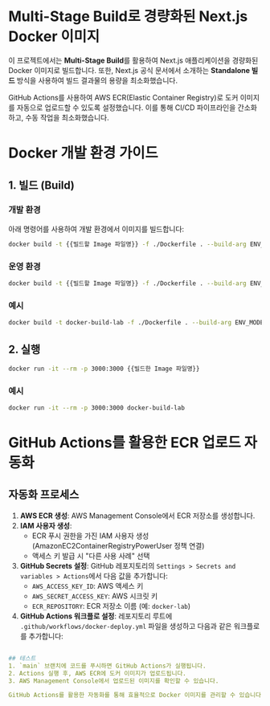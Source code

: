 # Multi-Stage Build로 경량화된 Next.js Docker 이미지

이 프로젝트에서는 **Multi-Stage Build**를 활용하여 Next.js 애플리케이션을 경량화된 Docker 이미지로 빌드합니다. 
또한, Next.js 공식 문서에서 소개하는 **Standalone 빌드** 방식을 사용하여 빌드 결과물의 용량을 최소화했습니다.

GitHub Actions를 사용하여 AWS ECR(Elastic Container Registry)로 도커 이미지를 자동으로 업로드할 수 있도록 설정했습니다. 이를 통해 CI/CD 파이프라인을 간소화하고, 수동 작업을 최소화했습니다.

# Docker 개발 환경 가이드

## 1. 빌드 (Build)

### 개발 환경
아래 명령어를 사용하여 개발 환경에서 이미지를 빌드합니다:
```bash
docker build -t {{빌드할 Image 파일명}} -f ./Dockerfile . --build-arg ENV_MODE=development
```

### 운영 환경
```bash
docker build -t {{빌드할 Image 파일명}} -f ./Dockerfile . --build-arg ENV_MODE=production
```
### 예시
```bash
docker build -t docker-build-lab -f ./Dockerfile . --build-arg ENV_MODE=development
```
## 2. 실행

```bash
docker run -it --rm -p 3000:3000 {{빌드한 Image 파일명}}
```

### 예시
```bash
docker run -it --rm -p 3000:3000 docker-build-lab
```

# GitHub Actions를 활용한 ECR 업로드 자동화
## 자동화 프로세스
1. **AWS ECR 생성**: AWS Management Console에서 ECR 저장소를 생성합니다.
2. **IAM 사용자 생성**:
   - ECR 푸시 권한을 가진 IAM 사용자 생성 (AmazonEC2ContainerRegistryPowerUser 정책 연결)
   - 액세스 키 발급 시 "다른 사용 사례" 선택
3. **GitHub Secrets 설정**: GitHub 레포지토리의 `Settings > Secrets and variables > Actions`에서 다음 값을 추가합니다:
   - `AWS_ACCESS_KEY_ID`: AWS 액세스 키
   - `AWS_SECRET_ACCESS_KEY`: AWS 시크릿 키
   - `ECR_REPOSITORY`: ECR 저장소 이름 (예: `docker-lab`)
4. **GitHub Actions 워크플로 설정**: 레포지토리 루트에 `.github/workflows/docker-deploy.yml` 파일을 생성하고 다음과 같은 워크플로를 추가합니다:
```yaml

## 테스트
1. `main` 브랜치에 코드를 푸시하면 GitHub Actions가 실행됩니다.
2. Actions 실행 후, AWS ECR에 도커 이미지가 업로드됩니다.
3. AWS Management Console에서 업로드된 이미지를 확인할 수 있습니다.

GitHub Actions를 활용한 자동화를 통해 효율적으로 Docker 이미지를 관리할 수 있습니다.
